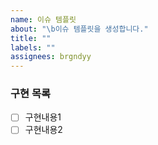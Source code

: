 ```yaml
---
name: 이슈 템플릿
about: "\b이슈 템플릿을 생성합니다."
title: ""
labels: ""
assignees: brgndyy
---
```


### 구현 목록

- [ ] 구현내용1
- [ ] 구현내용2
